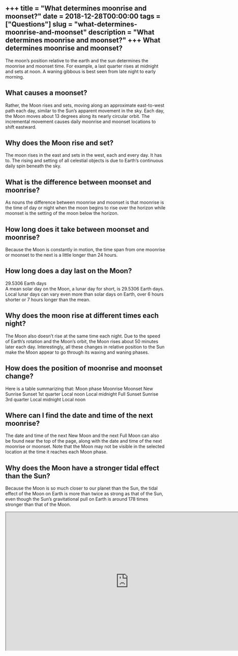 +++
title = "What determines moonrise and moonset?"
date = 2018-12-28T00:00:00
tags = ["Questions"]
slug = "what-determines-moonrise-and-moonset"
description = "What determines moonrise and moonset?"
+++
What determines moonrise and moonset?
-------------------------------------

The moon’s position relative to the earth and the sun determines the moonrise and moonset time. For example, a last quarter rises at midnight and sets at noon. A waning gibbous is best seen from late night to early morning.

What causes a moonset?
----------------------

Rather, the Moon rises and sets, moving along an approximate east-to-west path each day, similar to the Sun’s apparent movement in the sky. Each day, the Moon moves about 13 degrees along its nearly circular orbit. The incremental movement causes daily moonrise and moonset locations to shift eastward.

Why does the Moon rise and set?
-------------------------------

The moon rises in the east and sets in the west, each and every day. It has to. The rising and setting of all celestial objects is due to Earth’s continuous daily spin beneath the sky.

What is the difference between moonset and moonrise?
----------------------------------------------------

As nouns the difference between moonrise and moonset is that moonrise is the time of day or night when the moon begins to rise over the horizon while moonset is the setting of the moon below the horizon.

How long does it take between moonset and moonrise?
---------------------------------------------------

Because the Moon is constantly in motion, the time span from one moonrise or moonset to the next is a little longer than 24 hours.

How long does a day last on the Moon?
-------------------------------------

29.5306 Earth days  
A mean solar day on the Moon, a lunar day for short, is 29.5306 Earth days. Local lunar days can vary even more than solar days on Earth, over 6 hours shorter or 7 hours longer than the mean.

Why does the moon rise at different times each night?
-----------------------------------------------------

The Moon also doesn’t rise at the same time each night. Due to the speed of Earth’s rotation and the Moon’s orbit, the Moon rises about 50 minutes later each day. Interestingly, all these changes in relative position to the Sun make the Moon appear to go through its waxing and waning phases.

How does the position of moonrise and moonset change?
-----------------------------------------------------

Here is a table summarizing that: Moon phase Moonrise Moonset New Sunrise Sunset 1st quarter Local noon Local midnight Full Sunset Sunrise 3rd quarter Local midnight Local noon

Where can I find the date and time of the next moonrise?
--------------------------------------------------------

The date and time of the next New Moon and the next Full Moon can also be found near the top of the page, along with the date and time of the next moonrise or moonset. Note that the Moon may not be visible in the selected location at the time it reaches each Moon phase.

Why does the Moon have a stronger tidal effect than the Sun?
------------------------------------------------------------

Because the Moon is so much closer to our planet than the Sun, the tidal effect of the Moon on Earth is more than twice as strong as that of the Sun, even though the Sun’s gravitational pull on Earth is around 178 times stronger than that of the Moon.

<iframe allow="accelerometer; autoplay; clipboard-write; encrypted-media; gyroscope; picture-in-picture" allowfullscreen="" class="__youtube_prefs__  epyt-is-override  no-lazyload" data-no-lazy="1" data-origheight="433" data-origwidth="770" data-skipgform_ajax_framebjll="" height="433" id="_ytid_59971" loading="lazy" src="https://www.youtube.com/embed/wz01pTvuMa0?enablejsapi=1&autoplay=0&cc_load_policy=0&cc_lang_pref=&iv_load_policy=1&loop=0&modestbranding=0&rel=1&fs=1&playsinline=0&autohide=2&theme=dark&color=red&controls=1&" title="YouTube player" width="770"></iframe>